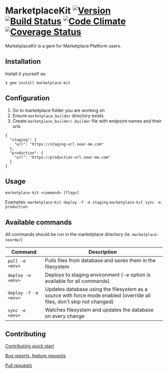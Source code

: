 # MarketplaceKit [![Version](http://img.shields.io/gem/v/marketplace-kit.svg)](https://rubygems.org/gems/marketplace-kit) [![Build Status](https://travis-ci.org/mdyd-dev/marketplace-kit.svg?branch=master)](https://travis-ci.org/mdyd-dev/marketplace-kit) [![Code Climate](https://codeclimate.com/github/crashbreak/crashbreak/badges/gpa.svg)](https://codeclimate.com/github/mdyd-dev/marketplace-kit) [![Coverage Status](https://coveralls.io/repos/github/mdyd-dev/marketplace-kit/badge.svg?branch=master)](https://coveralls.io/github/mdyd-dev/marketplace-kit?branch=master)

MarketplaceKit is a gem for Marketplace Platform users.

## Installation

Install it yourself as:

    $ gem install marketplace-kit

## Configuration

1. Go to marketplace folder you are working on
2. Ensure `marketplace_builder` directory exists
3. Create `marketplace_builder/.builder` file with endpoint names and their urls
```
{
  "staging": {
    "url": "https://staging-url.near-me.com"
  },
  "production": {
    "url": "https://production-url.near-me.com"
  }
}
```

## Usage
`marketplace-kit <command> [flags]`

Examples:
`marketplace-kit deploy -f -e staging`
`marketplace-kit sync -e production`

## Available commands
All commands should be run in the marketplace directory (ie. `marketplace-nearme/`)

| Command            | Description           |
| ----------------- | ------------- |
| `pull -e <env>`      | Pulls files from database and saves them in the filesystem |
| `deploy -e <env>` | Deploys to staging environment (-e option is available for all commands)      |
| `deploy -f -e <env>` | Updates database using the filesystem as a source with force mode enabled (override all files, don't skip not changed) |
| `sync -e <env>` | Watches filesystem and updates the database on every change |


## Contributing

[Contributing quick start](https://github.com/mdyd-dev/marketplace-kit/blob/master/CONTRIBUTE_README.md)

[Bug reports, feature requests](https://github.com/mdyd-dev/marketplace-kit/issues)

[Pull requests](https://github.com/mdyd-dev/marketplace-kit/pulls)
